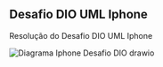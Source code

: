 ## Desafio DIO UML Iphone

Resolução do Desafio DIO UML Iphone

![Diagrama Iphone Desafio DIO drawio](https://github.com/user-attachments/assets/7d3d1902-984c-4dc1-aa3b-921e12a67e99)
